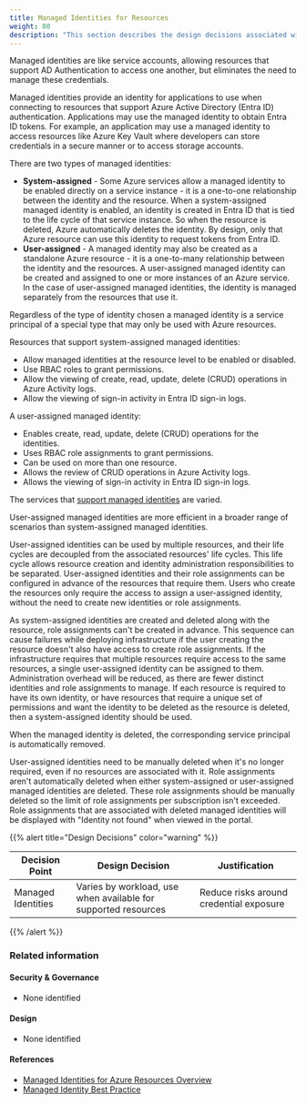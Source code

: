 ```yaml
---
title: Managed Identities for Resources
weight: 80
description: "This section describes the design decisions associated with managed identities for azure resources for system(s) built using ASD's Blueprint for Secure Cloud."
---
```


Managed identities are like service accounts, allowing resources that support AD Authentication to access one another, but eliminates the need to manage these credentials.

Managed identities provide an identity for applications to use when connecting to resources that support Azure Active Directory (Entra ID) authentication. Applications may use the managed identity to obtain Entra ID tokens. For example, an application may use a managed identity to access resources like Azure Key Vault where developers can store credentials in a secure manner or to access storage accounts.

There are two types of managed identities:

* **System-assigned** - Some Azure services allow a managed identity to be enabled directly on a service instance - it is a one-to-one relationship between the identity and the resource. When a system-assigned managed identity is enabled, an identity is created in Entra ID that is tied to the life cycle of that service instance. So when the resource is deleted, Azure automatically deletes the identity. By design, only that Azure resource can use this identity to request tokens from Entra ID.
* **User-assigned** - A managed identity may also be created as a standalone Azure resource - it is a one-to-many relationship between the identity and the resources. A user-assigned managed identity can be created and assigned to one or more instances of an Azure service. In the case of user-assigned managed identities, the identity is managed separately from the resources that use it.

Regardless of the type of identity chosen a managed identity is a service principal of a special type that may only be used with Azure resources.

Resources that support system-assigned managed identities:

* Allow managed identities at the resource level to be enabled or disabled.
* Use RBAC roles to grant permissions.
* Allow the viewing of create, read, update, delete (CRUD) operations in Azure Activity logs.
* Allow the viewing of sign-in activity in Entra ID sign-in logs.

A user-assigned managed identity:

* Enables create, read, update, delete (CRUD) operations for the identities.
* Uses RBAC role assignments to grant permissions.
* Can be used on more than one resource.
* Allows the review of CRUD operations in Azure Activity logs.
* Allows the viewing of sign-in activity in Entra ID sign-in logs.

The services that [support managed identities](https://docs.microsoft.com/azure/active-directory/managed-identities-azure-resources/services-support-managed-identities) are varied.

User-assigned managed identities are more efficient in a broader range of scenarios than system-assigned managed identities.

User-assigned identities can be used by multiple resources, and their life cycles are decoupled from the associated resources' life cycles. This life cycle allows resource creation and identity administration responsibilities to be separated. User-assigned identities and their role assignments can be configured in advance of the resources that require them. Users who create the resources only require the access to assign a user-assigned identity, without the need to create new identities or role assignments.

As system-assigned identities are created and deleted along with the resource, role assignments can't be created in advance. This sequence can cause failures while deploying infrastructure if the user creating the resource doesn't also have access to create role assignments. If the infrastructure requires that multiple resources require access to the same resources, a single user-assigned identity can be assigned to them. Administration overhead will be reduced, as there are fewer distinct identities and role assignments to manage. If each resource is required to have its own identity, or have resources that require a unique set of permissions and want the identity to be deleted as the resource is deleted, then a system-assigned identity should be used.

When the managed identity is deleted, the corresponding service principal is automatically removed.

User-assigned identities need to be manually deleted when it's no longer required, even if no resources are associated with it. Role assignments aren't automatically deleted when either system-assigned or user-assigned managed identities are deleted. These role assignments should be manually deleted so the limit of role assignments per subscription isn't exceeded. Role assignments that are associated with deleted managed identities will be displayed with "Identity not found" when viewed in the portal.

{{% alert title="Design Decisions" color="warning" %}}

| Decision Point     | Design Decision                                                | Justification                           |
| ------------------ | -------------------------------------------------------------- | --------------------------------------- |
| Managed Identities | Varies by workload, use when available for supported resources | Reduce risks around credential exposure |

{{% /alert %}}

### Related information

#### Security & Governance

* None identified

#### Design

* None identified

#### References

* [Managed Identities for Azure Resources Overview](https://docs.microsoft.com/azure/active-directory/managed-identities-azure-resources/overview)
* [Managed Identity Best Practice](https://docs.microsoft.com/azure/active-directory/managed-identities-azure-resources/managed-identity-best-practice-recommendations)